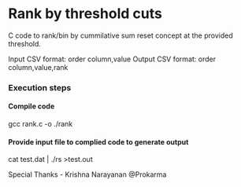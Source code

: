 # Rank by threshold cuts
C code to rank/bin by cummilative sum reset concept at the provided threshold.

Input CSV format: order column,value
Output CSV format: order column,value,rank

### Execution steps
#### Compile code
gcc rank.c -o ./rank

#### Provide input file to complied code to generate output
cat test.dat | ./rs >test.out

Special Thanks - Krishna Narayanan @Prokarma
